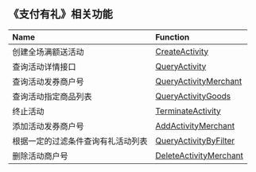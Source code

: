 ## 《支付有礼》相关功能

|Name|Function|
|:---|:----|
|创建全场满额送活动|[CreateActivity](https://github.com/pyihe/wechat-sdk/blob/master/service/paygiftactivity/paygiftactivity.go#L15)|
|查询活动详情接口|[QueryActivity](https://github.com/pyihe/wechat-sdk/blob/master/service/paygiftactivity/paygiftactivity.go#L36)|
|查询活动发券商户号|[QueryActivityMerchant](https://github.com/pyihe/wechat-sdk/blob/master/service/paygiftactivity/paygiftactivity.go#L54)|
|查询活动指定商品列表|[QueryActivityGoods](https://github.com/pyihe/wechat-sdk/blob/master/service/paygiftactivity/paygiftactivity.go#L79)|
|终止活动|[TerminateActivity](https://github.com/pyihe/wechat-sdk/blob/master/service/paygiftactivity/paygiftactivity.go#L104)|
|添加活动发券商户号|[AddActivityMerchant](https://github.com/pyihe/wechat-sdk/blob/master/service/paygiftactivity/paygiftactivity.go#L122)|
|根据一定的过滤条件查询有礼活动列表|[QueryActivityByFilter](https://github.com/pyihe/wechat-sdk/blob/master/service/paygiftactivity/paygiftactivity.go#L144)|
|删除活动商户号|[DeleteActivityMerchant](https://github.com/pyihe/wechat-sdk/blob/master/service/paygiftactivity/paygiftactivity.go#L181)|